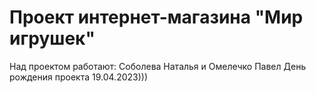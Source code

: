 # Проект интернет-магазина "Мир игрушек"

Над проектом работают: Соболева Наталья и Омелечко Павел
День рождения проекта 19.04.2023)))
